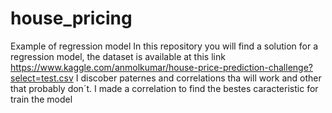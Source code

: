 # house_pricing
Example of regression model
In this repository you will find a solution for a regression model, the dataset is available at this link https://www.kaggle.com/anmolkumar/house-price-prediction-challenge?select=test.csv
I discober paternes and correlations tha will work and other that probably don´t.
I made a correlation to find the bestes caracteristic for train the model
